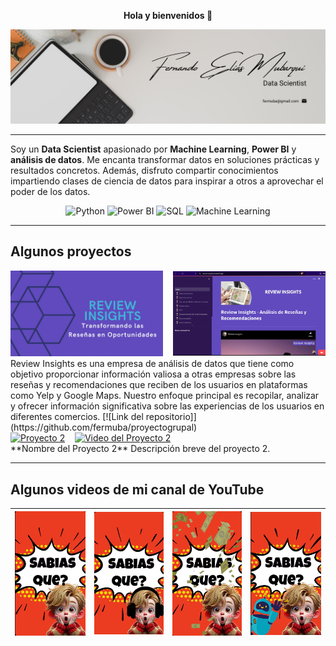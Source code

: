 <!-- Centrar el saludo -->
<p align="center">
  <strong>Hola y bienvenidos 👋</strong>
</p>

<!-- Imagen de portada -->
<p align="center">
  <img src="images/Flyer.png" alt="Imagen de portada" width="600"/>
</p>

<!-- Línea divisoria -->
---

<!-- Descripción personal breve -->
Soy un **Data Scientist** apasionado por **Machine Learning**, **Power BI** y **análisis de datos**. Me encanta transformar datos en soluciones prácticas y resultados concretos. Además, disfruto compartir conocimientos impartiendo clases de ciencia de datos para inspirar a otros a aprovechar el poder de los datos.

<!-- Habilidades destacadas mediante badges -->
<p align="center">
  <img src="https://img.shields.io/badge/Python-3776AB?style=for-the-badge&logo=python&logoColor=white" alt="Python"/>
  <img src="https://img.shields.io/badge/Power_BI-F2C811?style=for-the-badge&logo=power-bi&logoColor=black" alt="Power BI"/>
  <img src="https://img.shields.io/badge/SQL-CC2927?style=for-the-badge&logo=Microsoft-SQL-Server&logoColor=white" alt="SQL"/>
  <img src="https://img.shields.io/badge/Machine_Learning-009688?style=for-the-badge&logo=machine-learning&logoColor=white" alt="Machine Learning"/>
</p>

<!-- Línea divisoria -->
---

## Algunos proyectos

<!-- Proyecto 1 -->
<div style="display: flex; align-items: center;">
  <!-- Imagen que enlaza al repositorio o página del proyecto -->
  <a href="https://review-insights.streamlit.app/">
    <img src="images/Review.jpg" alt="Review Insights" width="300"/>
  </a>
  <!-- Espacio entre imágenes -->
  &nbsp;&nbsp;&nbsp;&nbsp;
  <!-- Imagen que enlaza al video relacionado -->
  <a href="https://www.youtube.com/watch?v=h6Jlk13GtEQ">
    <img src="images/review-insights.png" alt="Recorrido por la pagina" width="300"/>
  </a>
</div>
Review Insights es una empresa de análisis de datos que tiene como objetivo proporcionar información valiosa a otras empresas sobre las reseñas y recomendaciones que reciben de los usuarios en plataformas como Yelp y Google Maps. Nuestro enfoque principal es recopilar, analizar y ofrecer información significativa sobre las experiencias de los usuarios en diferentes comercios.
[![Link del repositorio]](https://github.com/fermuba/proyectogrupal)

<!-- Proyecto 2 -->
<div style="display: flex; align-items: center;">
  <a href="URL_DEL_PROYECTO_2">
    <img src="URL_DE_LA_IMAGEN_DEL_PROYECTO_2" alt="Proyecto 2" width="300"/>
  </a>
  &nbsp;&nbsp;&nbsp;&nbsp;
  <a href="URL_DEL_VIDEO_DEL_PROYECTO_2">
    <img src="URL_DE_LA_IMAGEN_DEL_VIDEO_2" alt="Video del Proyecto 2" width="300"/>
  </a>
</div>
**Nombre del Proyecto 2**  
Descripción breve del proyecto 2.

<!-- Repite la estructura para más proyectos -->

<!-- Línea divisoria -->
---

## Algunos videos de mi canal de YouTube

| [![La primera universidad del mundo](images/video_1.png)](https://www.youtube.com/shorts/zMDsVVD4TBk) | [![La banda con más integrantes de la historia](images/videos_2.png)](https://www.youtube.com/shorts/2IYuUX1aI1o) | [![El divorcio que te deja tiritando](images/videos_3.png)](https://www.youtube.com/shorts/R4AJxHbvnAA) | [![El primer chatbot cuando las maquinas comenzaron a conversar](images/videos_4.png)](https://www.youtube.com/shorts/02BJxGtnIrQ) |
|---|---|---|---|

